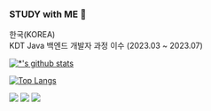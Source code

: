 ### STUDY with ME 👋

한국(KOREA) <br>
KDT Java 백엔드 개발자 과정 이수 (2023.03 ~ 2023.07)

[![*'s github stats](https://github-readme-stats.vercel.app/api?username=fiddlalsdl)](https://github.com/fiddlalsdl)

[![Top Langs](https://github-readme-stats.vercel.app/api/top-langs/?username=fiddlalsdl&layout=compact)](https://github.com/fiddlalsdl/github-readme-stats)

<img src="https://img.shields.io/badge/java-007396?style=for-the-badge&logo=java&logoColor=white"> <img src="https://img.shields.io/badge/html-E34F26?style=for-the-badge&logo=html&logoColor=white"> <img src="https://img.shields.io/badge/css-1572B6?style=for-the-badge&logo=css3&logoColor=white"> 


<!--
**fiddlalsdl/fiddlalsdl** is a ✨ _special_ ✨ repository because its `README.md` (this file) appears on your GitHub profile.

Here are some ideas to get you started:

- 🔭 I’m currently working on ...
- 🌱 I’m currently learning ...
- 👯 I’m looking to collaborate on ...
- 🤔 I’m looking for help with ...
- 💬 Ask me about ...
- 📫 How to reach me: ...
- 😄 Pronouns: ...
- ⚡ Fun fact: ...
-->

